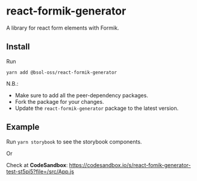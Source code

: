 # react-formik-generator

A library for react form elements with Formik.

## Install

Run

    yarn add @bsol-oss/react-formik-generator

N.B.:

-   Make sure to add all the peer-dependency packages.
-   Fork the package for your changes.
-   Update the `react-formik-generator` package to the latest version.

## Example

Run `yarn storybook` to see the storybook components.

Or

Check at **CodeSandbox**: https://codesandbox.io/s/react-fomik-generator-test-st5pi5?file=/src/App.js
